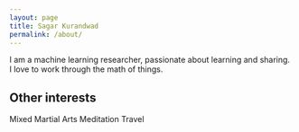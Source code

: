 ```yaml
---
layout: page
title: Sagar Kurandwad
permalink: /about/
---
```


I am a machine learning researcher, passionate about learning and sharing. I love to work through the math of things.

## Other interests

Mixed Martial Arts
Meditation
Travel
